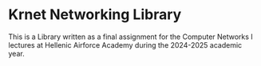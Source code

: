 # Krnet Networking Library

This is a Library written as a final assignment for the Computer Networks I lectures at Hellenic Airforce Academy during the 2024-2025 academic year.
